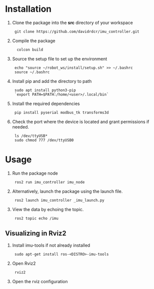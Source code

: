 
# Installation

1. Clone the package into the **src** directory of your workspace
	
	    git clone https://github.com/davidrdcr/imu_controller.git
	    
2. Compile the package

		 colcon build
		
3. Source the setup file to set up the environment

		echo "source ~/robot_ws/install/setup.sh" >> ~/.bashrc
		source ~/.bashrc
	
4. Install pip and add the directory to path

		sudo apt install python3-pip
		`export PATH=$PATH:/home/<user>/.local/bin`

5. Install the required dependencies 

	    pip install pyserial modbus_tk transforms3d
		
6. Check the port where the device is located and grant permissions if needed.

		ls /dev/ttyUSB*
		sudo chmod 777 /dev/ttyUSB0

# Usage
 
1. Run the package node

		ros2 run imu_controller imu_node

2. Alternatively, launch the package using the launch file.

		ros2 launch imu_controller _imu_launch.py

3. View the data by echoing the topic.

		ros2 topic echo /imu

## Visualizing in Rviz2

1. Install imu-tools if not already installed

		sudo apt-get install ros-<DISTRO>-imu-tools
		
2. Open Rviz2

		rviz2

3. Open the rviz configuration 
